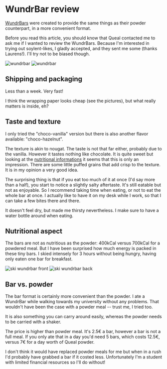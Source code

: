 # WundrBar review

[WundrBars](https://order.queal.com/bar/) were created to provide the same things as their powder counterpart, in a more convenient format.

Before you read this article, you should know that Queal contacted me to ask me if I wanted to review the WundrBars. Because I'm interested in trying out soylent-likes, I gladly accepted, and they sent me some (thanks Laurens!). I'll try not to be biased though.

![wundrbar](bar.jpg)
![wundrbar](bar2.jpg)

## Shipping and packaging

Less than a week. Very fast!

I think the wrapping paper looks cheap (see the pictures), but what really matters is inside, eh?


## Taste and texture

I only tried the "choco-vanilla" version but there is also another flavor available: "choco-hazelnut".

The texture is akin to nougat. The taste is not that far either, probably due to the vanilla. However it tastes nothing like chocolate.
It is quite sweet but looking at the [nutritional informations](https://order.queal.com/bar/) it seems that this is only an impression.
There are some little puffed grains that add crisp to the texture. It is in my opinion a very good idea.

The surprising thing is that if you eat too much of it at once (I'd say more than a half), you start to notice a slightly salty aftertaste. It's still eatable but not as enjoyable. So I recommend taking time when eating, or not to eat the whole bar at once. I actually like to have it on my desk while I work, so that I can take a few bites there and there.

It doesn't feel dry, but made me thirsty nevertheless. I make sure to have a water bottle around when eating.

## Nutritional aspect

The bars are not as nutritious as the powder: 400kCal versus 700kCal for a powdered meal. But I have been surprised how much energy is packed in these tiny bars. I skied intensely for 3 hours without being hungry, having only eaten one bar for breakfast.

![ski wundrbar front](front.jpg)
![ski wundrbar back](back.jpg)

## Bar vs. powder

The bar format is certainly more convenient than the powder. I ate a WundrBar while walking towards my university without any problems. That wouldn't have been the case with a powder meal -- trust me, I tried too.

It is also something you can carry around easily, whereas the powder needs to be carried with a shaker.

The price is higher than powder meal. It's 2.5€ a bar, however a bar is not a full meal.
If you only ate that in a day you'd need 5 bars, which costs 12.5€, versus 7€ for a day worth of Queal powder.

I don't think it would have replaced powder meals for me but when in a rush I'd probably have grabbed a bar if it costed less. Unfortunately I'm a student with limited financial resources so I'll do without!